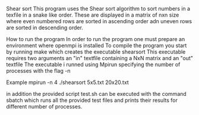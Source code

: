 Shear sort
This program uses the Shear sort algorithm to sort numbers in a texfile in a snake like order. 
These are displayed in a matrix of nxn size where even numbered rows are sorted in ascending 
order adn uneven rows are sorted in descending order. 

How to run the program
In order to run the program one must prepare an environment where openmpi is installed
To compile the program you start by running make which creates the executable shearsort
This executable requires two arguments an "in" textfile containing a NxN matrix and an "out" textfile
The executable i runned using Mpirun specifying the number of processes with the flag -n 

Example
mpirun -n 4 ./shearsort 5x5.txt 20x20.txt

in addition the provided script test.sh can be executed with the command sbatch which 
runs all the provided test files and prints their results for different number of processes.

